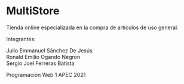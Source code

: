 # MultiStore
Tienda online especializada en la compra de artículos de uso general.

Integrantes:

Julio Emmanuel Sánchez De Jesús\
Ronald Emilio Ogando Negron\
Sergio Joel Ferreras Batista

Programación Web 1 APEC 2021
